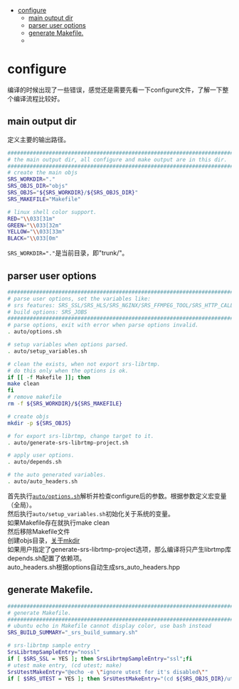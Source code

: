 <link href="../Style/note.css" rel="stylesheet"></link>

<!-- TOC -->

- [configure](#configure)
    - [main output dir](#main-output-dir)
    - [parser user options](#parser-user-options)
    - [generate Makefile.](#generate-makefile)
    - [](#)

<!-- /TOC -->

# configure
编译的时候出现了一些错误，感觉还是需要先看一下configure文件，了解一下整个编译流程比较好。

## main output dir
定义主要的输出路径。  
```sh
#####################################################################################
# the main output dir, all configure and make output are in this dir.
#####################################################################################
# create the main objs
SRS_WORKDIR="."
SRS_OBJS_DIR="objs"
SRS_OBJS="${SRS_WORKDIR}/${SRS_OBJS_DIR}"
SRS_MAKEFILE="Makefile"

# linux shell color support.
RED="\\033[31m"
GREEN="\\033[32m"
YELLOW="\\033[33m"
BLACK="\\033[0m"
```
`SRS_WORKDIR="."`是当前目录，即"trunk/"。   


## parser user options
```sh
#####################################################################################
# parse user options, set the variables like:
# srs features: SRS_SSL/SRS_HLS/SRS_NGINX/SRS_FFMPEG_TOOL/SRS_HTTP_CALLBACK/......
# build options: SRS_JOBS
#####################################################################################
# parse options, exit with error when parse options invalid.
. auto/options.sh

# setup variables when options parsed.
. auto/setup_variables.sh

# clean the exists, when not export srs-librtmp.
# do this only when the options is ok.
if [[ -f Makefile ]]; then
make clean
fi
# remove makefile
rm -f ${SRS_WORKDIR}/${SRS_MAKEFILE}

# create objs
mkdir -p ${SRS_OBJS}

# for export srs-librtmp, change target to it.
. auto/generate-srs-librtmp-project.sh

# apply user options.
. auto/depends.sh

# the auto generated variables.
. auto/auto_headers.sh
```
首先执行[`auto/options.sh`](./auto/options.md)解析并检查configure后的参数。根据参数定义宏变量（全局）。  
然后执行`auto/setup_variables.sh`初始化关于系统的变量。   
如果Makefile存在就执行make clean  
然后移除Makefile文件  
创建objs目录，[关于mkdir](https://www.cnblogs.com/ayseeing/p/4313956.html)  
如果用户指定了generate-srs-librtmp-project选项，那么编译将只产生librtmp库  
depends.sh配置了依赖项。  
auto_headers.sh根据options自动生成srs_auto_headers.hpp  

## generate Makefile.
```sh
#####################################################################################
# generate Makefile.
#####################################################################################
# ubuntu echo in Makefile cannot display color, use bash instead
SRS_BUILD_SUMMARY="_srs_build_summary.sh"

# srs-librtmp sample entry
SrsLibrtmpSampleEntry="nossl"
if [ $SRS_SSL = YES ]; then SrsLibrtmpSampleEntry="ssl";fi
# utest make entry, (cd utest; make)
SrsUtestMakeEntry="@echo -e \"ignore utest for it's disabled\""
if [ $SRS_UTEST = YES ]; then SrsUtestMakeEntry="(cd ${SRS_OBJS_DIR}/utest; \$(MAKE))"; fi
```
## 